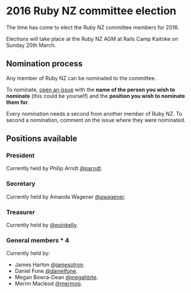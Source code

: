# 2016 Ruby NZ committee election

The time has come to elect the Ruby NZ committee members for 2016. 

Elections will take place at the Ruby NZ AGM at Rails Camp Kaitoke on Sunday 20th March.

## Nomination process

Any member of Ruby NZ can be nominated to the committee.

To nominate, [open an issue](https://github.com/nzruby/2016-committee-nominations/issues/new) with the **name of the person you wish to nominate** (this could be yourself) and the **position you wish to nominate them for**. 

Every nomination needs a second from another member of Ruby NZ. To second a nomination, comment on the issue where they were nominated. 

### 

## Positions available

### President

Currently held by Philip Arndt [@parndt](https://github.com/parndt).

### Secretary

Currently held by Amanda Wagener [@awagener](https://github.com/awagener).

### Treasurer

Currently held by [@eoinkelly](https://github.com/eoinkelly).

### General members * 4

Currently held by:
  - James Harton [@jamesotron](https://github.com/jamesotron).
  - Daniel Fone [@danielfone](https://github.com/danielfone).
  - Megan Bowra-Dean [@megahbite](https://github.com/megahbite).
  - Merrin Macleod [@mermop](https://github.com/mermop).
